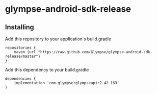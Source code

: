 # glympse-android-sdk-release

## Installing

Add this repository to your application's build.gradle
```
repositories {
    maven {url "https://raw.github.com/Glympse/glympse-android-sdk-release/master"}
}
```

Add this dependency to your build.gradle
```
dependencies {
    implementation 'com.glympse:glympseapi:2.42.163'
}
```
